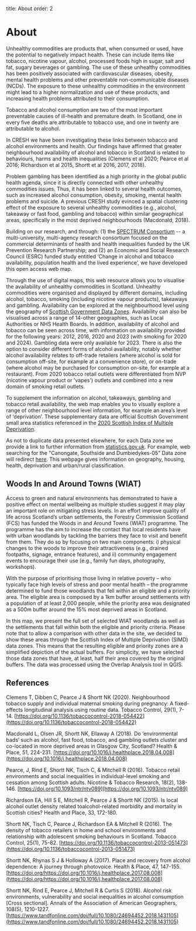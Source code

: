 title: About
order: 2

# About

Unhealthy commodities are products that, when consumed or used, have the potential to negatively impact health. These can include items like tobacco, nicotine vapour, alcohol, processed foods high in sugar, salt and fat, sugary beverages or gambling. The use of these unhealthy commodities has been positively associated with cardiovascular diseases, obesity, mental health problems and other preventable non-communicable diseases (NCDs). The exposure to these unhealthy commodities in the environment might lead to a higher normalization and use of these products, and increasing health problems attributed to their consumption.

Tobacco and alcohol consumption are two of the most important preventable causes of ill-health and premature death. In Scotland, one in every five deaths are attributable to tobacco use, and one in twenty are attributable to alcohol. 

In CRESH we have been investigating these links between tobacco and alcohol environments and health. Our findings have affirmed that greater neighbourhood availability of alcohol and tobacco in Scotland is related to behaviours, harms and health inequalities (Clemens et al 2020; Pearce et al 2016; Richardson et al 2015, Shortt et al 2016, 2017, 2018).

Problem gambling has been identified as a high priority in the global public health agenda, since it is directly connected with other unhealthy commodities issues. Thus, it has been linked to several health outcomes, such as increased alcohol consumption, obesity, smoking, mental health problems and suicide. A previous CRESH study evinced a spatial clustering effect of the exposure to several unhealthy commodities (e.g., alcohol, takeaway or fast food, gambling and tobacco) within similar geographical areas, specifically in the most deprived neighbourhoods (Macdonald, 2018).

Building on our research, and through: (1) the [SPECTRUM Consortium](https://spectrum.ed.ac.uk/) -- a multi-university, multi-agency research consortium focused on the commercial determinants of health and health inequalities funded by the UK Prevention Research Partnership; and (2) an Economic and Social Research Council (ESRC) funded study entitled ‘Change in alcohol and tobacco availability, population health and the lived experience’, we have developed this open access web map.
 
Through the use of digital maps, this web resource allows you to visualise the availability of unhealthy commodities in Scotland. Unhealthy commodities were organised and displayed by different domains, including alcohol, tobacco, smoking (including nicotine vapour products), takeaways and gambling. Availability can be explored at the neighbourhood level using the geography of [Scottish Government Data Zones](https://www.data.gov.uk/dataset/ab9f1f20-3b7f-4efa-9bd2-239acf63b540/data-zone-boundaries-2011). Availability can also be visualised across a range of 14-other geographies, such as Local Authorities or NHS Health Boards. In addition, availability of alcohol and tobacco can be seen across time, with information on availability provided for the following years: 2012, 2016, 2020 and 2023 (with smoking for 2020 and 2024). Gambling data were only available for 2023. There is also the option to consider different forms of alcohol availability, notably whether alcohol availability relates to off-trade retailers (where alcohol is sold for consumption off-site, for example at a convenience store), or on-trade (where alcohol may be purchased for consumption on-site, for example at a restaurant). From 2020 tobacco retail outlets were differentiated from NVP (nicotine vapour product or 'vapes') outlets and combined into a new domain of smoking retail outlets.

To supplement the information on alcohol, takeaways, gambling and tobacco retail availability, the web map enables you to visually explore a range of other neighbourhood level information, for example an area’s level of ‘deprivation’. These supplementary data are official Scottish Government small area statistics referenced in the [2020 Scottish Index of Multiple Deprivation](
https://www.gov.scot/collections/scottish-index-of-multiple-deprivation-2020/).

As not to duplicate data presented elsewhere, for each Data zone we provide a link to further information from [statistics.gov.uk](https://statistics.gov.scot/home). For example, web searching for the "Canongate, Southside and Dumbiedykes-05" Data zone will redirect [here](http://statistics.gov.scot/doc/statistical-geography/S01008684). This webpage gives information on geography, housing, health, deprivation and urban/rural classification.


## Woods In and Around Towns (WIAT) 

Access to green and natural environments has demonstrated to have a positive effect on mental wellbeing as multiple studies suggest it may play an important role on mitigating stress levels. In an effort improve quality of life across Scotland’s urban settlements, the Forestry Commission Scotland (FCS) has funded the Woods in and Around Towns (WIAT) programme. The programme has the aim to increase the contact that local residents have with urban woodlands by tackling the barriers they face to visit and benefit from them. They do so by focusing on two main components: i) physical changes to the woods to improve their attractiveness (e.g., drained footpaths, signage, entrance features), and ii) community engagement events to encourage their use (e.g., family fun days, photography, workshops).

With the purpose of prioritising those living in relative poverty – who typically face high levels of stress and poor mental health – the programme determined to fund those woodlands that fell within an eligible and a priority area. The eligible area is composed by a 1km buffer around settlements with a population of at least 2,000 people, while the priority area was designated as a 500m buffer around the 15% most deprived areas in Scotland.

In this map, we present the full set of selected WIAT woodlands as well as the settlements that fall within both the eligible and priority criteria. Please note that to allow a comparison with other data in the site, we decided to show these areas through the Scottish Index of Multiple Deprivation (SIMD) data zones. This means that the resulting eligible and priority zones are a simplified depiction of the actual buffers. For simplicity, we have selected those data zones that have, at least, half their area covered by the original buffers. The data was processed using the Overlap Analysis tool in QGIS.

## References

Clemens T, Dibben C, Pearce J & Shortt NK (2020). Neighbourhood tobacco supply and individual maternal smoking during pregnancy: A fixed-effects longitudinal analysis using routine data. Tobacco Control, 29(1), 7-14. [https://doi.org/10.1136/tobaccocontrol-2018-054422](https://doi.org/10.1136/tobaccocontrol-2018-054422)

Macdonald L, Olsen JR, Shortt NK, Ellaway A (2018). Do ‘environmental bads’ such as alcohol, fast food, tobacco, and gambling outlets cluster and co-located in more deprived areas in Glasgow City, Scotland? Health & Place, 51, 224-231. [https://doi.org/10.1016/j.healthplace.2018.04.008](https://doi.org/10.1016/j.healthplace.2018.04.008) 

Pearce, J, Rind E, Shortt NK, Tisch C, & Mitchell R (2016). Tobacco retail environments and social inequalities in individual-level smoking and cessation among Scottish adults. Nicotine & Tobacco Research, 18(2), 138-146. [https://doi.org/10.1093/ntr/ntv089](https://doi.org/10.1093/ntr/ntv089)

Richardson EA, Hill S E, Mitchell R, Pearce J & Shortt NK (2015). Is local alcohol outlet density related toalcohol-related morbidity and mortality in Scottish cities? Health and Place, 33, 172-180.

Shortt NK, Tisch C, Pearce J, Richardson EA & Mitchell R (2016). The density of tobacco retailers in home and school environments and relationship with adolescent smoking behaviours in Scotland. Tobacco Control, 25(1), 75-82. [https://doi.org/10.1136/tobaccocontrol-2013-051473](https://doi.org/10.1136/tobaccocontrol-2013-051473)

Shortt NK, Rhynas S J & Holloway A (2017). Place and recovery from alcohol dependence: A journey through photovoice. Health & Place, 47, 147-155. [https://doi.org/https://doi.org/10.1016/j.healthplace.2017.08.008](https://doi.org/https://doi.org/10.1016/j.healthplace.2017.08.008)

Shortt NK, Rind E, Pearce J, Mitchell R & Curtis S (2018). Alcohol risk environments, vulnerability and social inequalities in alcohol consumption [Cross sectional]. Annals of the Association of American Geographers, 108(5), 1210-1227. [https://www.tandfonline.com/doi/full/10.1080/24694452.2018.1431105](https://www.tandfonline.com/doi/full/10.1080/24694452.2018.1431105)
